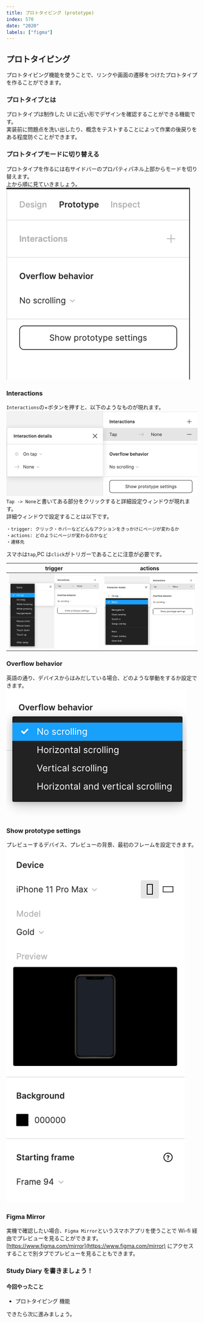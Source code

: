 ```yaml
---
title: プロトタイピング (prototype)
index: 570
date: "2020"
labels: ["figma"]
---
```


## プロトタイピング

プロトタイピング機能を使うことで、リンクや画面の遷移をつけたプロトタイプを作ることができます。

### プロトタイプとは

プロトタイプは制作した UI に近い形でデザインを確認することができる機能です。  
実装前に問題点を洗い出したり、概念をテストすることによって作業の後戻りをある程度防ぐことができます。

### プロトタイプモードに切り替える

プロトタイプを作るには右サイドバーのプロパティパネル上部からモードを切り替えます。  
上から順に見ていきましょう。
![prototype](./img/prototype.png)

### Interactions

`Interactions`の+ボタンを押すと、以下のようなものが現れます。
![prototype-details](./img/prototype-details.png)
`Tap -> None`と書いてある部分をクリックすると詳細設定ウィンドウが現れます。  
詳細ウィンドウで設定することは以下です。

```
・trigger: クリック・ホバーなどどんなアクションをきっかけにページが変わるか
・actions: どのようにページが変わるのかなど
・遷移先
```

スマホは`tap`,PC は`click`がトリガーであることに注意が必要です。

| trigger                                                 | actions                                                 |
| ------------------------------------------------------- | ------------------------------------------------------- |
| ![interactions-trigger](./img/interactions-trigger.png) | ![interactions-actions](./img/interactions-actions.png) |

### Overflow behavior

英語の通り、デバイスからはみだしている場合、どのような挙動をするか設定できます。
![overflow-behavior](./img/overflow-behavior.png)

### Show prototype settings

プレビューするデバイス、プレビューの背景、最初のフレームを設定できます。
![prototype-settings](./img/prototype-settings.png)

### Figma Mirror

実機で確認したい場合、`Figma Mirror`というスマホアプリを使うことで Wi-fi 経由でプレビューを見ることができます。  
[https://www.figma.com/mirror](https://www.figma.com/mirror) にアクセスすることで別タブでプレビューを見ることもできます。

### Study Diary を書きましょう！

#### 今回やったこと

- プロトタイピング 機能

できたら次に進みましょう。
